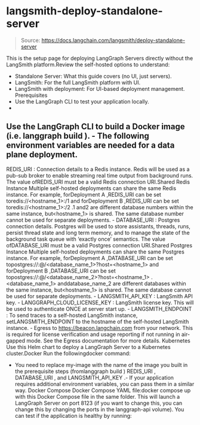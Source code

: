# langsmith-deploy-standalone-server

> Source: https://docs.langchain.com/langsmith/deploy-standalone-server

This is the setup page for deploying LangGraph Servers directly without the LangSmith platform.Review the self-hosted options to understand:
- Standalone Server: What this guide covers (no UI, just servers).
- LangSmith: For the full LangSmith platform with UI.
- LangSmith with deployment: For UI-based deployment management.
Prerequisites
- Use the LangGraph CLI to test your application locally.
-
Use the LangGraph CLI to build a Docker image (i.e.
langgraph build
). - The following environment variables are needed for a data plane deployment.
-
REDIS_URI
: Connection details to a Redis instance. Redis will be used as a pub-sub broker to enable streaming real time output from background runs. The value ofREDIS_URI
must be a valid Redis connection URI.Shared Redis Instance Multiple self-hosted deployments can share the same Redis instance. For example, forDeployment A
,REDIS_URI
can be set toredis://<hostname_1>:<port>/1
and forDeployment B
,REDIS_URI
can be set toredis://<hostname_1>:<port>/2
.1
and2
are different database numbers within the same instance, but<hostname_1>
is shared. The same database number cannot be used for separate deployments. -
DATABASE_URI
: Postgres connection details. Postgres will be used to store assistants, threads, runs, persist thread state and long term memory, and to manage the state of the background task queue with ‘exactly once’ semantics. The value ofDATABASE_URI
must be a valid Postgres connection URI.Shared Postgres Instance Multiple self-hosted deployments can share the same Postgres instance. For example, forDeployment A
,DATABASE_URI
can be set topostgres://<user>:<password>@/<database_name_1>?host=<hostname_1>
and forDeployment B
,DATABASE_URI
can be set topostgres://<user>:<password>@/<database_name_2>?host=<hostname_1>
.<database_name_1>
anddatabase_name_2
are different databases within the same instance, but<hostname_1>
is shared. The same database cannot be used for separate deployments. -
LANGSMITH_API_KEY
: LangSmith API key. -
LANGGRAPH_CLOUD_LICENSE_KEY
: LangSmith license key. This will be used to authenticate ONCE at server start up. -
LANGSMITH_ENDPOINT
: To send traces to a self-hosted LangSmith instance, setLANGSMITH_ENDPOINT
to the hostname of the self-hosted LangSmith instance. -
Egress to
https://beacon.langchain.com
from your network. This is required for license verification and usage reporting if not running in air-gapped mode. See the Egress documentation for more details.
Kubernetes
Use this Helm chart to deploy a LangGraph Server to a Kubernetes cluster.Docker
Run the followingdocker
command:
- You need to replace
my-image
with the name of the image you built in the prerequisite steps (fromlanggraph build
)
REDIS_URI
, DATABASE_URI
, and LANGSMITH_API_KEY
.- If your application requires additional environment variables, you can pass them in a similar way.
Docker Compose
Docker Compose YAML file:docker compose up
with this Docker Compose file in the same folder.
This will launch a LangGraph Server on port 8123
(if you want to change this, you can change this by changing the ports in the langgraph-api
volume). You can test if the application is healthy by running: